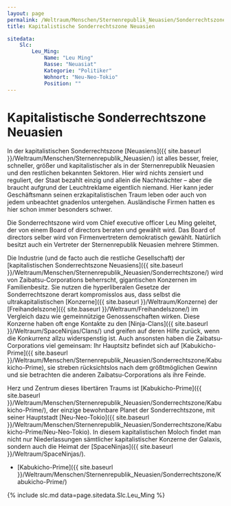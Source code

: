 ```yaml
---
layout: page
permalink: /Weltraum/Menschen/Sternenrepublik_Neuasien/Sonderrechtszone/
title: Kapitalistische Sonderrechtszone Neuasien

sitedata:
    Slc:
        Leu_Ming:
            Name: "Leu Ming"
            Rasse: "Neuasiat"
            Kategorie: "Politiker"
            Wohnort: "Neu-Neo-Tokio"
            Position: ""
---
```


# Kapitalistische Sonderrechtszone Neuasien

In der kapitalistischen Sonderrechtszone [Neuasiens]({{ site.baseurl }}/Weltraum/Menschen/Sternenrepublik_Neuasien/) ist alles besser, freier, schneller, größer und kapitalistischer als in der Sternenrepublik Neuasien und den restlichen bekannten Sektoren. Hier wird nichts zensiert und reguliert, der Staat bezahlt einzig und allein die Nachtwächter &ndash; aber die braucht aufgrund der Leuchtreklame eigentlich niemand. Hier kann jeder Geschäftsmann seinen erzkapitalistischen Traum leben oder auch von jedem unbeachtet gnadenlos untergehen. Ausländische Firmen hatten es hier schon immer besonders schwer.

Die Sonderrechtszone wird vom Chief executive officer Leu Ming geleitet, der von einem Board of directors beraten und gewählt wird. Das Board of directors selber wird von Firmenvertretern demokratisch gewählt. Natürlich besitzt auch ein Vertreter der Sternenrepublik Neuasien mehrere Stimmen.

Die Industrie (und de facto auch die restliche Gesellschaft) der [kapitalistischen Sonderrechtszone Neuasiens]({{ site.baseurl }}/Weltraum/Menschen/Sternenrepublik_Neuasien/Sonderrechtszone/) wird von Zaibatsu-Corporations beherrscht, gigantischen Konzernen im Familienbesitz. Sie nutzen die hyperliberalen Gesetze der Sonderrechtszone derart kompromisslos aus, dass selbst die ultrakapitalistischen [Konzerne]({{ site.baseurl }}/Weltraum/Konzerne) der [Freihandelszone]({{ site.baseurl }}/Weltraum/Freihandelszone/) im Vergleich dazu wie gemeinnützige Genossenschaften wirken. Diese Konzerne haben oft enge Kontakte zu den [Ninja-Clans]({{ site.baseurl }}/Weltraum/SpaceNinjas/Clans/) und greifen auf deren Hilfe zurück, wenn die Konkurrenz allzu widerspenstig ist. Auch ansonsten haben die Zaibatsu-Corporations viel gemeinsam: Ihr Hauptsitz befindet sich auf [Kabukicho-Prime]({{ site.baseurl }}/Weltraum/Menschen/Sternenrepublik_Neuasien/Sonderrechtszone/Kabukicho-Prime), sie streben rücksichtslos nach dem größtmöglichen Gewinn und sie betrachten die anderen Zaibatsu-Corporations als ihre Feinde.

Herz und Zentrum dieses libertären Traums ist [Kabukicho-Prime]({{ site.baseurl }}/Weltraum/Menschen/Sternenrepublik_Neuasien/Sonderrechtszone/Kabukicho-Prime/), der einzige bewohnbare Planet der Sonderrechtszone, mit seiner Hauptstadt [Neu-Neo-Tokio]({{ site.baseurl }}/Weltraum/Menschen/Sternenrepublik_Neuasien/Sonderrechtszone/Kabukicho-Prime/Neu-Neo-Tokio). In diesem kapitalistischen Moloch findet man nicht nur Niederlassungen sämtlicher kapitalistischer Konzerne der Galaxis, sondern auch die Heimat der [SpaceNinjas]({{ site.baseurl }}/Weltraum/SpaceNinjas/).

- [Kabukicho-Prime]({{ site.baseurl }}/Weltraum/Menschen/Sternenrepublik_Neuasien/Sonderrechtszone/Kabukicho-Prime/)

{% include slc.md data=page.sitedata.Slc.Leu_Ming %}
